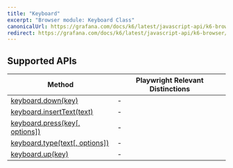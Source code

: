 ```yaml
---
title: "Keyboard"
excerpt: "Browser module: Keyboard Class"
canonicalUrl: https://grafana.com/docs/k6/latest/javascript-api/k6-browser/keyboard/
redirect: https://grafana.com/docs/k6/latest/javascript-api/k6-browser/keyboard/
---
```


<BrowserDocsWIP/>

## Supported APIs

| Method | Playwright Relevant Distinctions |
| - |  - |
| <a href="https://playwright.dev/docs/api/class-keyboard#keyboard-down" target="_blank" >keyboard.down(key)</a> | - |
| <a href="https://playwright.dev/docs/api/class-keyboard#keyboard-insert-text" target="_blank" >keyboard.insertText(text)</a> | - |
| <a href="https://playwright.dev/docs/api/class-keyboard#keyboard-press" target="_blank" >keyboard.press(key[, options])</a> | - |
| <a href="https://playwright.dev/docs/api/class-keyboard#keyboard-type" target="_blank" >keyboard.type(text[, options])</a> | - |
| <a href="https://playwright.dev/docs/api/class-keyboard#keyboard-up" target="_blank" >keyboard.up(key)</a> | - |
